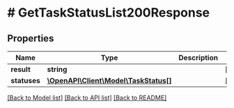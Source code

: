 # # GetTaskStatusList200Response

## Properties

Name | Type | Description | Notes
------------ | ------------- | ------------- | -------------
**result** | **string** |  | [optional]
**statuses** | [**\OpenAPI\Client\Model\TaskStatus[]**](TaskStatus.md) |  | [optional]

[[Back to Model list]](../../README.md#models) [[Back to API list]](../../README.md#endpoints) [[Back to README]](../../README.md)
